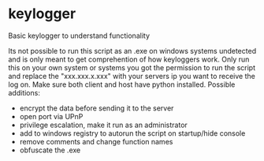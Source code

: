 # keylogger
Basic keylogger to understand functionality

Its not possible to run this script as an .exe on windows systems undetected and is only meant to get comprehention of how keyloggers work. Only run this on your own system or systems you got the permission to run the script and replace the "xxx.xxx.x.xxx" with your servers ip you want to receive the log on. 
Make sure both client and host have python installed.
Possible additions:
- encrypt the data before sending it to the server
- open port via UPnP
- privilege escalation, make it run as an administrator
- add to windows registry to autorun the script on startup/hide console
- remove comments and change function names
- obfuscate the .exe
